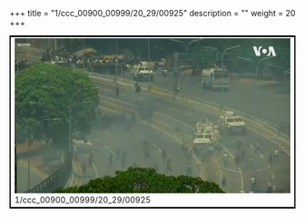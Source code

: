 +++
title = "1/ccc_00900_00999/20_29/00925"
description = ""
weight = 20
+++

<table style="border:2px solid black;max-width:800px;max-height:800px;" 
><tr><td>
<img class="center-fit-jpg"
src="/jpg_/aaa_20190430_NxaOmWaI8sI_00924.jpg">
1/ccc_00900_00999/20_29/00925
</img></td></tr></table>

